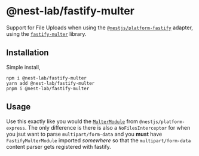 # @nest-lab/fastify-multer

Support for File Uploads when using the [`@nestjs/platform-fastify`](https://docs.nestjs.com/techniques/performance) adapter, using the [`fastify-multer`](https://www.npmjs.com/package/fastify-multer) library.

## Installation

Simple install, 

```shell
npm i @nest-lab/fastify-multer
yarn add @nest-lab/fastify-multer
pnpm i @nest-lab/fastify-multer
```

## Usage

Use this exactly like you would the [`MulterModule`](https://docs.nestjs.com/techniques/file-upload) from `@nestjs/platform-express`. The only difference is there is also a `NoFilesInterceptor` for when you jsut want to parse `multipart/form-data` and you __must__ have `FastifyMulterModule` imported _somewhere_ so that the `multipart/form-data` content parser gets registered with fastify.
